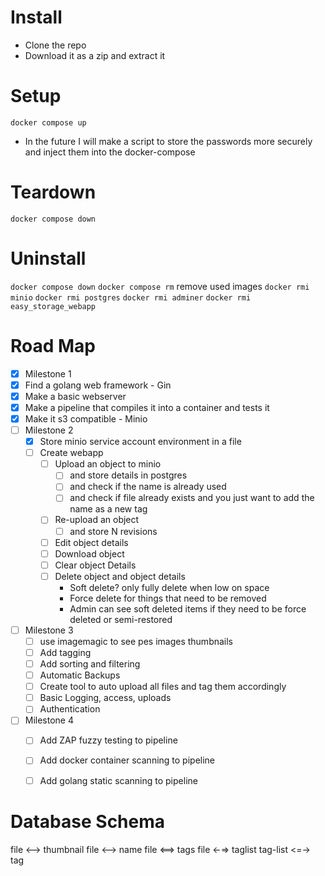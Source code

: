 # Install
- Clone the repo
- Download it as a zip and extract it

# Setup
`docker compose up`
 - In the future I will make a script to store the passwords more securely and inject them into the docker-compose

# Teardown
`docker compose down`

# Uninstall
`docker compose down`
`docker compose rm`
remove used images
`docker rmi minio`
`docker rmi postgres`
`docker rmi adminer`
`docker rmi easy_storage_webapp`


# Road Map
 - [x]  Milestone 1
   - [x] Find a golang web framework - Gin
   - [x] Make a basic webserver
   - [x] Make a pipeline that compiles it into a container and tests it
   - [x] Make it s3 compatible - Minio
 - [ ] Milestone 2
   - [x] Store minio service account environment in a file
   - [ ] Create webapp
     - [ ] Upload an object to minio
       - [ ] and store details in postgres
       - [ ] and check if the name is already used
       - [ ] and check if file already exists and you just want to add the name as a new tag
     - [ ] Re-upload an object
       - [ ] and store N revisions
     - [ ] Edit object details
     - [ ] Download object
     - [ ] Clear object Details
     - [ ] Delete object and object details 
       - Soft delete? only fully delete when low on space
       - Force delete for things that need to be removed
       - Admin can see soft deleted items if they need to be force deleted or semi-restored
 - [ ] Milestone 3
   - [ ] use imagemagic to see pes images thumbnails
   - [ ] Add tagging
   - [ ] Add sorting and filtering
   - [ ] Automatic Backups
   - [ ] Create tool to auto upload all files and tag them accordingly
   - [ ] Basic Logging, access, uploads
   - [ ] Authentication
 - [ ] Milestone 4
   - [ ] Add ZAP fuzzy testing to pipeline
   - [ ] Add docker container scanning to pipeline
   - [ ] Add golang static scanning to pipeline




# Database Schema
file <--> thumbnail
file <--> name
file <==> tags
file <-=> taglist
tag-list <=-> tag 
